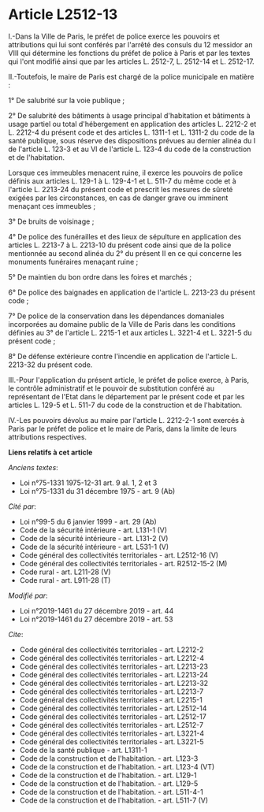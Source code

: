 # Article L2512-13

I.-Dans la Ville de Paris, le préfet de police exerce les pouvoirs et attributions qui lui sont conférés par l'arrêté des
consuls du 12 messidor an VIII qui détermine les fonctions du préfet de police à Paris et par les textes qui l'ont modifié
ainsi que par les articles L. 2512-7, L. 2512-14 et L. 2512-17.

II.-Toutefois, le maire de Paris est chargé de la police municipale en matière :

1° De salubrité sur la voie publique ;

2° De salubrité des bâtiments à usage principal d'habitation et bâtiments à usage partiel ou total d'hébergement en
application des articles L. 2212-2 et L. 2212-4 du présent code et des articles L. 1311-1 et L. 1311-2 du code de la santé
publique, sous réserve des dispositions prévues au dernier alinéa du I de l'article L. 123-3 et au VI de l'article L. 123-4
du code de la construction et de l'habitation.

Lorsque ces immeubles menacent ruine, il exerce les pouvoirs de police définis aux articles L. 129-1 à L. 129-4-1 et L. 511-7
du même code et à l'article L. 2213-24 du présent code et prescrit les mesures de sûreté exigées par les circonstances, en
cas de danger grave ou imminent menaçant ces immeubles ;

3° De bruits de voisinage ;

4° De police des funérailles et des lieux de sépulture en application des articles L. 2213-7 à L. 2213-10 du présent code
ainsi que de la police mentionnée au second alinéa du 2° du présent II en ce qui concerne les monuments funéraires menaçant
ruine ;

5° De maintien du bon ordre dans les foires et marchés ;

6° De police des baignades en application de l'article L. 2213-23 du présent code ;

7° De police de la conservation dans les dépendances domaniales incorporées au domaine public de la Ville de Paris dans les
conditions définies au 3° de l'article L. 2215-1 et aux articles L. 3221-4 et L. 3221-5 du présent code ;

8° De défense extérieure contre l'incendie en application de l'article L. 2213-32 du présent code.

III.-Pour l'application du présent article, le préfet de police exerce, à Paris, le contrôle administratif et le pouvoir de
substitution conféré au représentant de l'Etat dans le département par le présent code et par les articles L. 129-5 et L.
511-7 du code de la construction et de l'habitation.

IV.-Les pouvoirs dévolus au maire par l'article L. 2212-2-1 sont exercés à Paris par le préfet de police et le maire de
Paris, dans la limite de leurs attributions respectives.

**Liens relatifs à cet article**

_Anciens textes_:

  - Loi n°75-1331 1975-12-31 art. 9 al. 1, 2 et 3
  - Loi n°75-1331 du 31 décembre 1975 - art. 9 (Ab)

_Cité par_:

  - Loi n°99-5 du 6 janvier 1999 - art. 29 (Ab)
  - Code de la sécurité intérieure - art. L131-1 (V)
  - Code de la sécurité intérieure - art. L131-2 (V)
  - Code de la sécurité intérieure - art. L531-1 (V)
  - Code général des collectivités territoriales - art. L2512-16 (V)
  - Code général des collectivités territoriales - art. R2512-15-2 (M)
  - Code rural - art. L211-28 (V)
  - Code rural - art. L911-28 (T)

_Modifié par_:

  - Loi n°2019-1461 du 27 décembre 2019 - art. 44
  - Loi n°2019-1461 du 27 décembre 2019 - art. 53

_Cite_:

  - Code général des collectivités territoriales - art. L2212-2
  - Code général des collectivités territoriales - art. L2212-4
  - Code général des collectivités territoriales - art. L2213-23
  - Code général des collectivités territoriales - art. L2213-24
  - Code général des collectivités territoriales - art. L2213-32
  - Code général des collectivités territoriales - art. L2213-7
  - Code général des collectivités territoriales - art. L2215-1
  - Code général des collectivités territoriales - art. L2512-14
  - Code général des collectivités territoriales - art. L2512-17
  - Code général des collectivités territoriales - art. L2512-7
  - Code général des collectivités territoriales - art. L3221-4
  - Code général des collectivités territoriales - art. L3221-5
  - Code de la santé publique - art. L1311-1
  - Code de la construction et de l'habitation. - art. L123-3
  - Code de la construction et de l'habitation. - art. L123-4 (VT)
  - Code de la construction et de l'habitation. - art. L129-1
  - Code de la construction et de l'habitation. - art. L129-5
  - Code de la construction et de l'habitation. - art. L511-4-1
  - Code de la construction et de l'habitation. - art. L511-7 (V)
